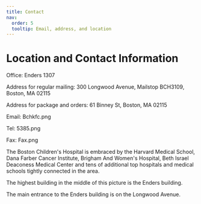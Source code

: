```yaml
---
title: Contact
nav:
  order: 5
  tooltip: Email, address, and location
---
```


# <i class="fas fa-envelope"></i>Location and Contact Information
Office: Enders 1307 

Address for regular mailing:
300 Longwood Avenue, Mailstop BCH3109, Boston, MA 02115

Address for package and orders: 
61 Binney St, Boston, MA 02115 

Email: Bchkfc.png

Tel:  5385.png

Fax: Fax.png

The Boston Children's Hospital is embraced by the Harvard Medical School, Dana Farber Cancer Institute, Brigham And Women's Hospital, Beth Israel Deaconess Medical Center and tens of additional top hospitals and medical schools tightly connected in the area.

The highest building in the middle of this picture is the Enders building.

The main entrance to the Enders building is on the Longwood Avenue.
